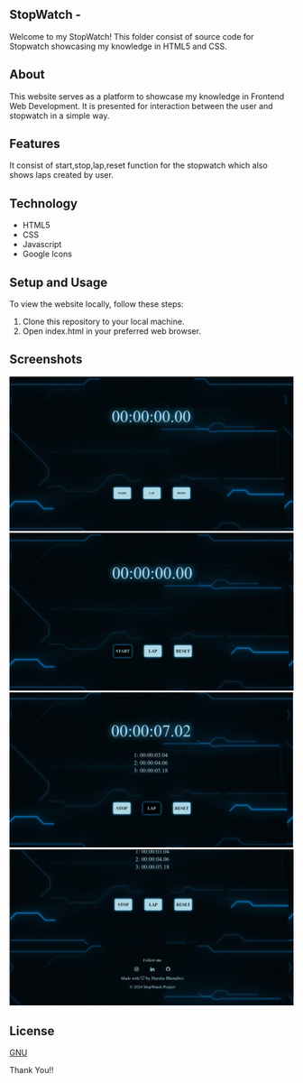 ## StopWatch -
Welcome to my StopWatch! This folder consist of source code for Stopwatch showcasing my knowledge in HTML5 and CSS.

## About 
This website serves as a platform to showcase my knowledge in Frontend Web Development. It is presented for interaction between the user and stopwatch in a simple way.

## Features
It consist of start,stop,lap,reset function for the stopwatch which also shows laps created by user.

## Technology
- HTML5
- CSS
- Javascript
- Google Icons

## Setup and Usage
To view the website locally, follow these steps:

1. Clone this repository to your local machine.
2. Open index.html in your preferred web browser.

## Screenshots
![alt text](<Images/Screenshot 2024-05-16 232153.png>)
![alt text](<Images/Screenshot 2024-05-16 235321.png>)
![alt text](<Images/Screenshot 2024-05-16 235338.png>)
![alt text](<Images/Screenshot 2024-05-16 235349.png>)

## License
[GNU](License)

Thank You!!